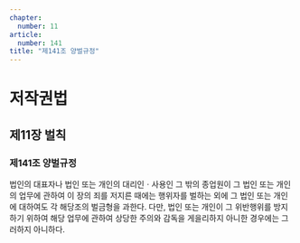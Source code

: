```yaml
---
chapter:
  number: 11
article:
  number: 141
title: "제141조 양벌규정"
---
```

# 저작권법

## 제11장 벌칙

### 제141조 양벌규정

법인의 대표자나 법인 또는 개인의 대리인ㆍ사용인 그 밖의 종업원이 그 법인 또는 개인의 업무에 관하여 이 장의 죄를 저지른 때에는 행위자를 벌하는 외에 그 법인 또는 개인에 대하여도 각 해당조의 벌금형을 과한다. 다만, 법인 또는 개인이 그 위반행위를 방지하기 위하여 해당 업무에 관하여 상당한 주의와 감독을 게을리하지 아니한 경우에는 그러하지 아니하다.
